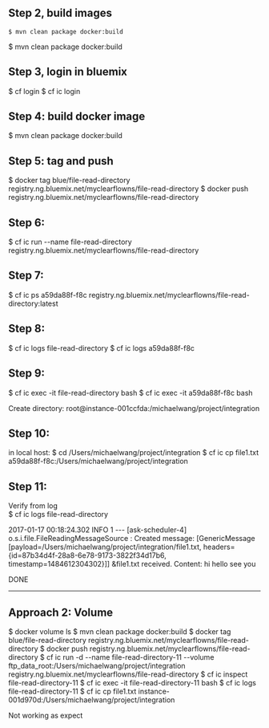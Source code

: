 ## Step 2, build images
```
$ mvn clean package docker:build
```
$ mvn clean package docker:build

## Step 3, login in bluemix
$ cf login
$ cf ic login

## Step 4: build docker image
$ mvn clean package docker:build

## Step 5: tag and push
$ docker tag blue/file-read-directory registry.ng.bluemix.net/myclearflowns/file-read-directory
$ docker push registry.ng.bluemix.net/myclearflowns/file-read-directory

## Step 6: 
$ cf ic run --name file-read-directory  registry.ng.bluemix.net/myclearflowns/file-read-directory

## Step 7:
$ cf ic ps
a59da88f-f8c registry.ng.bluemix.net/myclearflowns/file-read-directory:latest

## Step 8:
$ cf ic logs file-read-directory
$ cf ic logs a59da88f-f8c

## Step 9:
$ cf ic exec -it file-read-directory bash
$ cf ic exec -it a59da88f-f8c bash

Create directory: 
root@instance-001ccfda:/michaelwang/project/integration

## Step 10:
in local host:
$ cd /Users/michaelwang/project/integration 
$ cf ic cp file1.txt a59da88f-f8c:/Users/michaelwang/project/integration

## Step 11:   
Verify from log   
$ cf ic logs file-read-directory   

2017-01-17 00:18:24.302  INFO 1 --- [ask-scheduler-4] o.s.i.file.FileReadingMessageSource      : Created message: [GenericMessage [payload=/Users/michaelwang/project/integration/file1.txt, headers={id=87b34d4f-28a8-6e78-9173-3822f34d17b6, timestamp=1484612304302}]]
&file1.txt received. Content: hi hello
see you


DONE

---
## Approach 2: Volume
$ docker volume ls
$ mvn clean package docker:build
$ docker tag blue/file-read-directory registry.ng.bluemix.net/myclearflowns/file-read-directory
$ docker push registry.ng.bluemix.net/myclearflowns/file-read-directory
$ cf ic run -d --name file-read-directory-11  --volume ftp_data_root:/Users/michaelwang/project/integration registry.ng.bluemix.net/myclearflowns/file-read-directory
$ cf ic inspect file-read-directory-11
$ cf ic exec -it file-read-directory-11 bash
$ cf ic logs file-read-directory-11
$ cf ic cp file1.txt instance-001d970d:/Users/michaelwang/project/integration
                                        
Not working as expect



